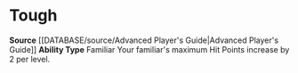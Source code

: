 ﻿---
ability_type: Familiar
actions: null
frequency: null
id: '37'
name: Tough
rarity: Common
requirement: null
rus_type_level: null
source: '[[DATABASE/source/Advanced Player''s Guide|Advanced Player''s Guide]]'
trait: null
type: Familiar Ability

---
# Tough

**Source** [[DATABASE/source/Advanced Player's Guide|Advanced Player's Guide]] 
**Ability Type** Familiar
Your familiar's maximum Hit Points increase by 2 per level.